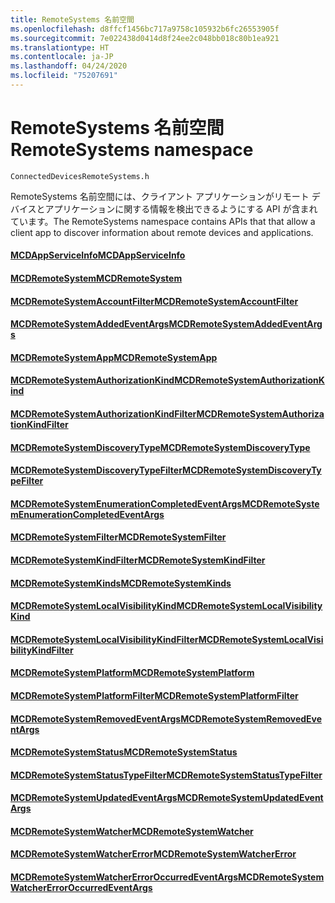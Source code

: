 ```yaml
---
title: RemoteSystems 名前空間
ms.openlocfilehash: d8ffcf1456bc717a9758c105932b6fc26553905f
ms.sourcegitcommit: 7e022438d0414d8f24ee2c048bb018c80b1ea921
ms.translationtype: HT
ms.contentlocale: ja-JP
ms.lasthandoff: 04/24/2020
ms.locfileid: "75207691"
---
```

# <a name="remotesystems-namespace"></a><span data-ttu-id="08c22-102">RemoteSystems 名前空間</span><span class="sxs-lookup"><span data-stu-id="08c22-102">RemoteSystems namespace</span></span>
```
ConnectedDevicesRemoteSystems.h
```

<span data-ttu-id="08c22-103">RemoteSystems 名前空間には、クライアント アプリケーションがリモート デバイスとアプリケーションに関する情報を検出できるようにする API が含まれています。</span><span class="sxs-lookup"><span data-stu-id="08c22-103">The RemoteSystems namespace contains APIs that that allow a client app to discover information about remote devices and applications.</span></span>

#### <a name="mcdappserviceinfo"></a>[<span data-ttu-id="08c22-104">MCDAppServiceInfo</span><span class="sxs-lookup"><span data-stu-id="08c22-104">MCDAppServiceInfo</span></span>](MCDAppServiceInfo.md)
#### <a name="mcdremotesystem"></a>[<span data-ttu-id="08c22-105">MCDRemoteSystem</span><span class="sxs-lookup"><span data-stu-id="08c22-105">MCDRemoteSystem</span></span>](MCDRemoteSystem.md)
#### <a name="mcdremotesystemaccountfilter"></a>[<span data-ttu-id="08c22-106">MCDRemoteSystemAccountFilter</span><span class="sxs-lookup"><span data-stu-id="08c22-106">MCDRemoteSystemAccountFilter</span></span>](MCDRemoteSystemAccountFilter.md)
#### <a name="mcdremotesystemaddedeventargs"></a>[<span data-ttu-id="08c22-107">MCDRemoteSystemAddedEventArgs</span><span class="sxs-lookup"><span data-stu-id="08c22-107">MCDRemoteSystemAddedEventArgs</span></span>](MCDRemoteSystemAddedEventArgs.md)
#### <a name="mcdremotesystemapp"></a>[<span data-ttu-id="08c22-108">MCDRemoteSystemApp</span><span class="sxs-lookup"><span data-stu-id="08c22-108">MCDRemoteSystemApp</span></span>](MCDRemoteSystemApp.md)
#### <a name="mcdremotesystemauthorizationkind"></a>[<span data-ttu-id="08c22-109">MCDRemoteSystemAuthorizationKind</span><span class="sxs-lookup"><span data-stu-id="08c22-109">MCDRemoteSystemAuthorizationKind</span></span>](MCDRemoteSystemAuthorizationKind.md)
#### <a name="mcdremotesystemauthorizationkindfilter"></a>[<span data-ttu-id="08c22-110">MCDRemoteSystemAuthorizationKindFilter</span><span class="sxs-lookup"><span data-stu-id="08c22-110">MCDRemoteSystemAuthorizationKindFilter</span></span>](MCDRemoteSystemAuthorizationKindFilter.md)
#### <a name="mcdremotesystemdiscoverytype"></a>[<span data-ttu-id="08c22-111">MCDRemoteSystemDiscoveryType</span><span class="sxs-lookup"><span data-stu-id="08c22-111">MCDRemoteSystemDiscoveryType</span></span>](MCDRemoteSystemDiscoveryType.md)
#### <a name="mcdremotesystemdiscoverytypefilter"></a>[<span data-ttu-id="08c22-112">MCDRemoteSystemDiscoveryTypeFilter</span><span class="sxs-lookup"><span data-stu-id="08c22-112">MCDRemoteSystemDiscoveryTypeFilter</span></span>](MCDRemoteSystemDiscoveryTypeFilter.md)
#### <a name="mcdremotesystemenumerationcompletedeventargs"></a>[<span data-ttu-id="08c22-113">MCDRemoteSystemEnumerationCompletedEventArgs</span><span class="sxs-lookup"><span data-stu-id="08c22-113">MCDRemoteSystemEnumerationCompletedEventArgs</span></span>](MCDRemoteSystemEnumerationCompletedEventArgs.md)
#### <a name="mcdremotesystemfilter"></a>[<span data-ttu-id="08c22-114">MCDRemoteSystemFilter</span><span class="sxs-lookup"><span data-stu-id="08c22-114">MCDRemoteSystemFilter</span></span>](MCDRemoteSystemFilter.md)
#### <a name="mcdremotesystemkindfilter"></a>[<span data-ttu-id="08c22-115">MCDRemoteSystemKindFilter</span><span class="sxs-lookup"><span data-stu-id="08c22-115">MCDRemoteSystemKindFilter</span></span>](MCDRemoteSystemKindFilter.md)
#### <a name="mcdremotesystemkinds"></a>[<span data-ttu-id="08c22-116">MCDRemoteSystemKinds</span><span class="sxs-lookup"><span data-stu-id="08c22-116">MCDRemoteSystemKinds</span></span>](MCDRemoteSystemKinds.md)
#### <a name="mcdremotesystemlocalvisibilitykind"></a>[<span data-ttu-id="08c22-117">MCDRemoteSystemLocalVisibilityKind</span><span class="sxs-lookup"><span data-stu-id="08c22-117">MCDRemoteSystemLocalVisibilityKind</span></span>](MCDRemoteSystemLocalVisibilityKind.md)
#### <a name="mcdremotesystemlocalvisibilitykindfilter"></a>[<span data-ttu-id="08c22-118">MCDRemoteSystemLocalVisibilityKindFilter</span><span class="sxs-lookup"><span data-stu-id="08c22-118">MCDRemoteSystemLocalVisibilityKindFilter</span></span>](MCDRemoteSystemLocalVisibilityKindFilter.md)
#### <a name="mcdremotesystemplatform"></a>[<span data-ttu-id="08c22-119">MCDRemoteSystemPlatform</span><span class="sxs-lookup"><span data-stu-id="08c22-119">MCDRemoteSystemPlatform</span></span>](MCDRemoteSystemPlatform.md)
#### <a name="mcdremotesystemplatformfilter"></a>[<span data-ttu-id="08c22-120">MCDRemoteSystemPlatformFilter</span><span class="sxs-lookup"><span data-stu-id="08c22-120">MCDRemoteSystemPlatformFilter</span></span>](MCDRemoteSystemPlatformFilter.md)
#### <a name="mcdremotesystemremovedeventargs"></a>[<span data-ttu-id="08c22-121">MCDRemoteSystemRemovedEventArgs</span><span class="sxs-lookup"><span data-stu-id="08c22-121">MCDRemoteSystemRemovedEventArgs</span></span>](MCDRemoteSystemRemovedEventArgs.md)
#### <a name="mcdremotesystemstatus"></a>[<span data-ttu-id="08c22-122">MCDRemoteSystemStatus</span><span class="sxs-lookup"><span data-stu-id="08c22-122">MCDRemoteSystemStatus</span></span>](MCDRemoteSystemStatus.md)
#### <a name="mcdremotesystemstatustypefilter"></a>[<span data-ttu-id="08c22-123">MCDRemoteSystemStatusTypeFilter</span><span class="sxs-lookup"><span data-stu-id="08c22-123">MCDRemoteSystemStatusTypeFilter</span></span>](MCDRemoteSystemStatusTypeFilter.md)
#### <a name="mcdremotesystemupdatedeventargs"></a>[<span data-ttu-id="08c22-124">MCDRemoteSystemUpdatedEventArgs</span><span class="sxs-lookup"><span data-stu-id="08c22-124">MCDRemoteSystemUpdatedEventArgs</span></span>](MCDRemoteSystemUpdatedEventArgs.md)
#### <a name="mcdremotesystemwatcher"></a>[<span data-ttu-id="08c22-125">MCDRemoteSystemWatcher</span><span class="sxs-lookup"><span data-stu-id="08c22-125">MCDRemoteSystemWatcher</span></span>](MCDRemoteSystemWatcher.md)
#### <a name="mcdremotesystemwatchererror"></a>[<span data-ttu-id="08c22-126">MCDRemoteSystemWatcherError</span><span class="sxs-lookup"><span data-stu-id="08c22-126">MCDRemoteSystemWatcherError</span></span>](MCDRemoteSystemWatcherError.md)
#### <a name="mcdremotesystemwatchererroroccurredeventargs"></a>[<span data-ttu-id="08c22-127">MCDRemoteSystemWatcherErrorOccurredEventArgs</span><span class="sxs-lookup"><span data-stu-id="08c22-127">MCDRemoteSystemWatcherErrorOccurredEventArgs</span></span>](MCDRemoteSystemWatcherErrorOccurredEventArgs.md)